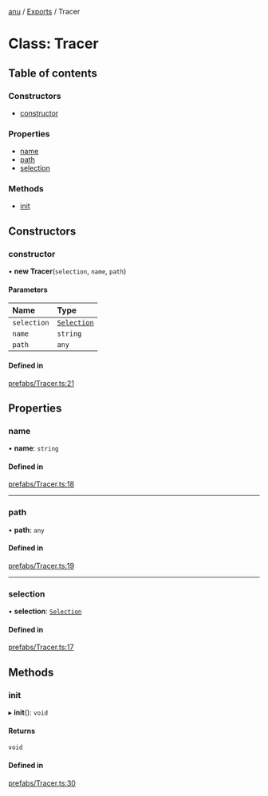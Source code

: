 [anu](../README.md) / [Exports](../modules.md) / Tracer

# Class: Tracer

## Table of contents

### Constructors

- [constructor](Tracer.md#constructor)

### Properties

- [name](Tracer.md#name)
- [path](Tracer.md#path)
- [selection](Tracer.md#selection)

### Methods

- [init](Tracer.md#init)

## Constructors

### constructor

• **new Tracer**(`selection`, `name`, `path`)

#### Parameters

| Name | Type |
| :------ | :------ |
| `selection` | [`Selection`](Selection.md) |
| `name` | `string` |
| `path` | `any` |

#### Defined in

[prefabs/Tracer.ts:21](https://github.com/jpmorganchase/anu/blob/4ed179d/src/prefabs/Tracer.ts#L21)

## Properties

### name

• **name**: `string`

#### Defined in

[prefabs/Tracer.ts:18](https://github.com/jpmorganchase/anu/blob/4ed179d/src/prefabs/Tracer.ts#L18)

___

### path

• **path**: `any`

#### Defined in

[prefabs/Tracer.ts:19](https://github.com/jpmorganchase/anu/blob/4ed179d/src/prefabs/Tracer.ts#L19)

___

### selection

• **selection**: [`Selection`](Selection.md)

#### Defined in

[prefabs/Tracer.ts:17](https://github.com/jpmorganchase/anu/blob/4ed179d/src/prefabs/Tracer.ts#L17)

## Methods

### init

▸ **init**(): `void`

#### Returns

`void`

#### Defined in

[prefabs/Tracer.ts:30](https://github.com/jpmorganchase/anu/blob/4ed179d/src/prefabs/Tracer.ts#L30)
